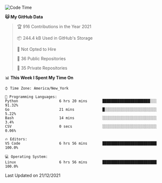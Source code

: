 <!--START_SECTION:waka-->
![Code Time](http://img.shields.io/badge/Code%20Time-48%20hrs%2035%20mins-blue)

**🐱 My GitHub Data** 

> 🏆 916 Contributions in the Year 2021
 > 
> 📦 244.4 kB Used in GitHub's Storage 
 > 
> 🚫 Not Opted to Hire
 > 
> 📜 36 Public Repositories 
 > 
> 🔑 35 Private Repositories  
 > 
📊 **This Week I Spent My Time On** 

```text
⌚︎ Time Zone: America/New_York

💬 Programming Languages: 
Python                   6 hrs 20 mins       ██████████████████████░░░   91.32% 
Go                       21 mins             █░░░░░░░░░░░░░░░░░░░░░░░░   5.22% 
Bash                     14 mins             ░░░░░░░░░░░░░░░░░░░░░░░░░   3.4% 
CSV                      0 secs              ░░░░░░░░░░░░░░░░░░░░░░░░░   0.06%

🔥 Editors: 
VS Code                  6 hrs 56 mins       █████████████████████████   100.0%

💻 Operating System: 
Linux                    6 hrs 56 mins       █████████████████████████   100.0%

```


 Last Updated on 21/12/2021
<!--END_SECTION:waka-->